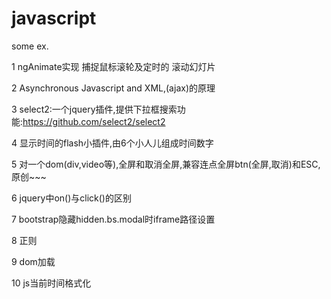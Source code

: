 # javascript
some   ex.


1    ngAnimate实现 捕捉鼠标滚轮及定时的 滚动幻灯片

2    Asynchronous Javascript and XML,(ajax)的原理

3    select2:一个jquery插件,提供下拉框搜索功能:https://github.com/select2/select2

4    显示时间的flash小插件,由6个小人儿组成时间数字

5    对一个dom(div,video等),全屏和取消全屏,兼容连点全屏btn(全屏,取消)和ESC,原创~~~

6    jquery中on()与click()的区别 

7    bootstrap隐藏hidden.bs.modal时iframe路径设置

8    正则

9    dom加载

10   js当前时间格式化
